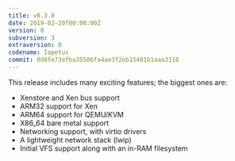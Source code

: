 ```yaml
---
title: v0.3.0
date: 2019-02-20T00:00:00Z
version: 0
subversion: 3
extraversion: 0
codename: Iapetus
commit: 0d8fe73efba35506fa4ae3f2eb15481b1aaa3118
---
```


This release includes many exciting features; the biggest ones are:

- Xenstore and Xen bus support
- ARM32 support for Xen
- ARM64 support for QEMU/KVM
- X86_64 bare metal support
- Networking support, with virtio drivers
- A lightweight network stack (lwip)
- Initial VFS support along with an in-RAM filesystem
